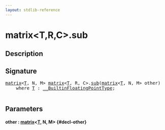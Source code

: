 ```yaml
---
layout: stdlib-reference
---
```


# matrix\<T,R,C\>\.sub

## Description





## Signature 

<pre>
<a href="/stdlib-reference/types/matrix/index" class="code_type">matrix</a>&lt;<a href="/stdlib-reference/types/matrix/T" class="code_type">T</a>, N, M&gt; <a href="/stdlib-reference/types/matrix/index" class="code_type">matrix</a>&lt;<a href="/stdlib-reference/types/matrix/T" class="code_type">T</a>, R, C&gt;.<a href="/stdlib-reference/types/matrix/sub">sub</a>(<a href="/stdlib-reference/types/matrix/index" class="code_type">matrix</a>&lt;<a href="/stdlib-reference/types/matrix/T" class="code_type">T</a>, N, M&gt; <span class='code_param'>other</span>)
    <span class='code_keyword'>where</span> <a href="/stdlib-reference/types/matrix/T" class="code_type">T</a> : <a href="/stdlib-reference/interfaces/BuiltinFloatingPointType/index" class="code_type">__BuiltinFloatingPointType</a>;

</pre>

## Parameters

#### other  : [matrix](/stdlib-reference/types/matrix/index)\<[T](/stdlib-reference/types/matrix/T), N, M\> {#decl-other}


